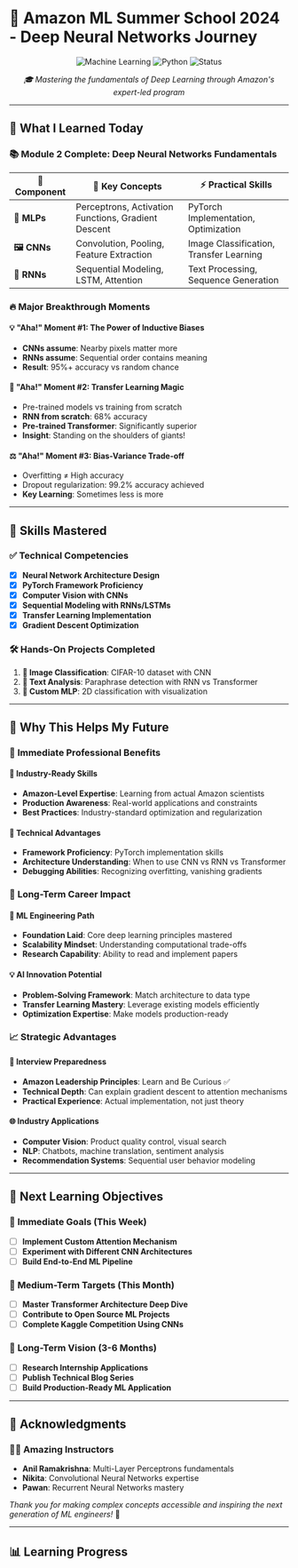# 🧠 Amazon ML Summer School 2024 - Deep Neural Networks Journey

<div align="center">

![Machine Learning](https://img.shields.io/badge/Machine%20Learning-Deep%20Learning-blue)
![Python](https://img.shields.io/badge/Python-PyTorch-green)
![Status](https://img.shields.io/badge/Status-Learning%20In%20Progress-yellow)

*🎓 Mastering the fundamentals of Deep Learning through Amazon's expert-led program*

</div>

---

## 🌟 **What I Learned Today**

### 📚 **Module 2 Complete: Deep Neural Networks Fundamentals**

| 🎯 **Component** | 📖 **Key Concepts** | ⚡ **Practical Skills** |
|------------------|---------------------|------------------------|
| **🧠 MLPs** | Perceptrons, Activation Functions, Gradient Descent | PyTorch Implementation, Optimization |
| **🖼️ CNNs** | Convolution, Pooling, Feature Extraction | Image Classification, Transfer Learning |
| **🔄 RNNs** | Sequential Modeling, LSTM, Attention | Text Processing, Sequence Generation |

### 🔥 **Major Breakthrough Moments**

#### 💡 **"Aha!" Moment #1: The Power of Inductive Biases**
- **CNNs assume**: Nearby pixels matter more
- **RNNs assume**: Sequential order contains meaning  
- **Result**: 95%+ accuracy vs random chance

#### 🚀 **"Aha!" Moment #2: Transfer Learning Magic**
- Pre-trained models vs training from scratch
- **RNN from scratch**: 68% accuracy
- **Pre-trained Transformer**: Significantly superior
- **Insight**: Standing on the shoulders of giants!

#### ⚖️ **"Aha!" Moment #3: Bias-Variance Trade-off**
- Overfitting ≠ High accuracy
- Dropout regularization: 99.2% accuracy achieved
- **Key Learning**: Sometimes less is more

---

## 🎯 **Skills Mastered**

### ✅ **Technical Competencies**
- [x] **Neural Network Architecture Design**
- [x] **PyTorch Framework Proficiency** 
- [x] **Computer Vision with CNNs**
- [x] **Sequential Modeling with RNNs/LSTMs**
- [x] **Transfer Learning Implementation**
- [x] **Gradient Descent Optimization**

### 🛠️ **Hands-On Projects Completed**
1. **🎨 Image Classification**: CIFAR-10 dataset with CNN
2. **📝 Text Analysis**: Paraphrase detection with RNN vs Transformer
3. **🎯 Custom MLP**: 2D classification with visualization

---

## 🚀 **Why This Helps My Future**

### 💼 **Immediate Professional Benefits**

#### **🎯 Industry-Ready Skills**
- **Amazon-Level Expertise**: Learning from actual Amazon scientists
- **Production Awareness**: Real-world applications and constraints
- **Best Practices**: Industry-standard optimization and regularization

#### **🔧 Technical Advantages**
- **Framework Proficiency**: PyTorch implementation skills
- **Architecture Understanding**: When to use CNN vs RNN vs Transformer
- **Debugging Abilities**: Recognizing overfitting, vanishing gradients

### 🌟 **Long-Term Career Impact**

#### **🚀 ML Engineering Path**
- **Foundation Laid**: Core deep learning principles mastered
- **Scalability Mindset**: Understanding computational trade-offs
- **Research Capability**: Ability to read and implement papers

#### **💡 AI Innovation Potential**
- **Problem-Solving Framework**: Match architecture to data type
- **Transfer Learning Mastery**: Leverage existing models efficiently  
- **Optimization Expertise**: Make models production-ready

### 📈 **Strategic Advantages**

#### **🎯 Interview Preparedness**
- **Amazon Leadership Principles**: Learn and Be Curious ✅
- **Technical Depth**: Can explain gradient descent to attention mechanisms
- **Practical Experience**: Actual implementation, not just theory

#### **🌐 Industry Applications**
- **Computer Vision**: Product quality control, visual search
- **NLP**: Chatbots, machine translation, sentiment analysis
- **Recommendation Systems**: Sequential user behavior modeling

---

## 🎯 **Next Learning Objectives**

### 🔮 **Immediate Goals (This Week)**
- [ ] **Implement Custom Attention Mechanism**
- [ ] **Experiment with Different CNN Architectures**
- [ ] **Build End-to-End ML Pipeline**

### 🚀 **Medium-Term Targets (This Month)**
- [ ] **Master Transformer Architecture Deep Dive**
- [ ] **Contribute to Open Source ML Projects**
- [ ] **Complete Kaggle Competition Using CNNs**

### 🌟 **Long-Term Vision (3-6 Months)**
- [ ] **Research Internship Applications**
- [ ] **Publish Technical Blog Series**
- [ ] **Build Production-Ready ML Application**

---

## 🙏 **Acknowledgments**

### 👨‍🔬 **Amazing Instructors**
- **Anil Ramakrishna**: Multi-Layer Perceptrons fundamentals
- **Nikita**: Convolutional Neural Networks expertise  
- **Pawan**: Recurrent Neural Networks mastery

*Thank you for making complex concepts accessible and inspiring the next generation of ML engineers!* 🌟

---

## 📊 **Learning Progress**


